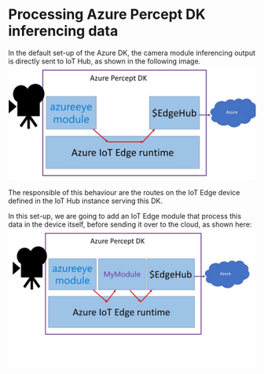 
# Processing Azure Percept DK inferencing data
In the default set-up of the Azure DK, the camera module inferencing output is directly sent to IoT Hub, as shown in the following image.
![Lab diagram](images/lab_1.jpg "Header Image")

The responsible of this behaviour are the routes on the IoT Edge device defined in the IoT Hub instance serving this DK.

In this set-up, we are going to add an IoT Edge module that process this data in the device itself, before sending it over to the cloud, as shown here:
![Lab diagram](images/lab_3.jpg "Header Image")

